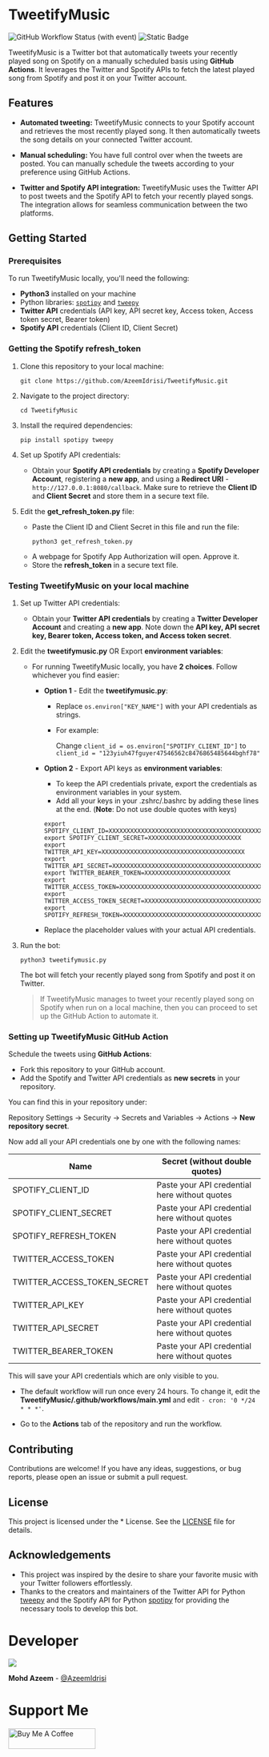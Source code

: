 # TweetifyMusic

![GitHub Workflow Status (with event)](https://img.shields.io/github/actions/workflow/status/AzeemIdrisi/TweetifyMusic/main.yml?logo=github)
![Static Badge](https://img.shields.io/badge/python-3.11-blue?logo=python&logoColor=white)



TweetifyMusic is a Twitter bot that automatically tweets your recently played song on Spotify on a manually scheduled basis using **GitHub Actions**. It leverages the Twitter and Spotify APIs to fetch the latest played song from Spotify and post it on your Twitter account.

## Features

- **Automated tweeting:** TweetifyMusic connects to your Spotify account and retrieves the most recently played song. It then automatically tweets the song details on your connected Twitter account.

- **Manual scheduling:** You have full control over when the tweets are posted. You can manually schedule the tweets according to your preference using GitHub Actions.

- **Twitter and Spotify API integration:** TweetifyMusic uses the Twitter API to post tweets and the Spotify API to fetch your recently played songs. The integration allows for seamless communication between the two platforms.

## Getting Started

### Prerequisites

To run TweetifyMusic locally, you'll need the following:

- **Python3** installed on your machine
- Python libraries: [`spotipy`](https://github.com/spotipy-dev/spotipy) and [`tweepy`](https://github.com/tweepy/tweepy)
- **Twitter API** credentials (API key, API secret key, Access token, Access token secret, Bearer token)
- **Spotify API** credentials (Client ID, Client Secret)

### Getting the Spotify refresh_token

1. Clone this repository to your local machine:

   ```
   git clone https://github.com/AzeemIdrisi/TweetifyMusic.git
   ```

2. Navigate to the project directory:

   ```
   cd TweetifyMusic
   ```

3. Install the required dependencies:

   ```
   pip install spotipy tweepy
   ```

4. Set up Spotify API credentials:

   - Obtain your **Spotify API credentials** by creating a **Spotify Developer Account**, registering a **new app**, and using a **Redirect URI** - `http://127.0.0.1:8080/callback`. Make sure to retrieve the **Client ID** and **Client Secret** and store them in a secure text file.

5. Edit the **get_refresh_token.py** file:

   - Paste the Client ID and Client Secret in this file and run the file:
      ```
      python3 get_refresh_token.py
      ```
   - A webpage for Spotify App Authorization will open. Approve it.
   - Store the **refresh_token** in a secure text file.

### Testing TweetifyMusic on your local machine

1. Set up Twitter API credentials:
    - Obtain your **Twitter API credentials** by creating a **Twitter Developer Account** and creating a **new app**. Note down the **API key, API secret key, Bearer token, Access token, and Access token secret**.

2. Edit the **tweetifymusic.py** OR Export **environment variables**:

   - For running TweetifyMusic locally, you have **2 choices**. Follow whichever you find easier:
      - **Option 1** - Edit the **tweetifymusic.py**:
         - Replace `os.environ["KEY_NAME"]` with your API credentials as strings.
         - For example:
         
             Change `client_id = os.environ["SPOTIFY_CLIENT_ID"]`
           to `client_id = "123yiuh47fguyer47546562c8476865485644bghf78"`
    
      - **Option 2** - Export API keys as **environment variables**:    
         - To keep the API credentials private, export the credentials as environment variables in your system.
         - Add all your keys in your .zshrc/.bashrc by adding these lines at the end. (**Note**: Do not use double quotes with keys)
           
          ```
         export SPOTIFY_CLIENT_ID=XXXXXXXXXXXXXXXXXXXXXXXXXXXXXXXXXXXXXXXXXXXXXXX
         export SPOTIFY_CLIENT_SECRET=XXXXXXXXXXXXXXXXXXXXXXXXXX
         export TWITTER_API_KEY=XXXXXXXXXXXXXXXXXXXXXXXXXXXXXXXXXXXXXXXX
         export TWITTER_API_SECRET=XXXXXXXXXXXXXXXXXXXXXXXXXXXXXXXXXXXXXXXXXXXX
         export TWITTER_BEARER_TOKEN=XXXXXXXXXXXXXXXXXXXXXXXX
         export TWITTER_ACCESS_TOKEN=XXXXXXXXXXXXXXXXXXXXXXXXXXXXXXXXXXXXXXXXXXXX
         export TWITTER_ACCESS_TOKEN_SECRET=XXXXXXXXXXXXXXXXXXXXXXXXXXXXXXXXXXXXX
         export SPOTIFY_REFRESH_TOKEN=XXXXXXXXXXXXXXXXXXXXXXXXXXXXXXXXXXXXXXXXXXX
           ```
          
     - Replace the placeholder values with your actual API credentials.

3. Run the bot:

   ```
   python3 tweetifymusic.py
   ```

   The bot will fetch your recently played song from Spotify and post it on Twitter.
   
   > If TweetifyMusic manages to tweet your recently played song on Spotify when run on a local machine, then you can proceed to set up the GitHub Action to automate it.
   
### Setting up TweetifyMusic GitHub Action

Schedule the tweets using **GitHub Actions**:

- Fork this repository to your GitHub account.
- Add the Spotify and Twitter API credentials as **new secrets** in your repository.
  
You can find this in your repository under:

Repository Settings -> Security -> Secrets and Variables -> Actions -> **New repository secret**.

Now add all your API credentials one by one with the following names:

| Name  | Secret (without double quotes) |
| ------------- | ------------- |
| SPOTIFY_CLIENT_ID  | Paste your API credential here without quotes |
| SPOTIFY_CLIENT_SECRET | Paste your API credential here without quotes |
| SPOTIFY_REFRESH_TOKEN | Paste your API credential here without quotes |
| TWITTER_ACCESS_TOKEN  | Paste your API credential here without quotes |
| TWITTER_ACCESS_TOKEN_SECRET |  Paste your API credential here without quotes |
| TWITTER_API_KEY |  Paste your API credential here without quotes |
| TWITTER_API_SECRET  | Paste your API credential here without quotes |
| TWITTER_BEARER_TOKEN  | Paste your API credential here without quotes |

This will save your API credentials which are only visible to you.

- The default workflow will run once every 24 hours. To change it, edit the **TweetifyMusic/.github/workflows/main.yml** and edit `- cron: '0 */24 * * *'`.

- Go to the **Actions** tab of the repository and run the workflow.
  
## Contributing

Contributions are welcome! If you have any ideas, suggestions, or bug reports, please open an issue or submit a pull request.

## License

This project is licensed under the * License. See the [LICENSE](LICENSE) file for details.

## Acknowledgements

- This project was inspired by the desire to share your favorite music with your Twitter followers effortlessly.
- Thanks to the creators and maintainers of the Twitter API for Python [tweepy](https://github.com/tweepy/tweepy) and the Spotify API for Python [spotipy](https://github.com/spotipy-dev/spotipy) for providing the necessary tools to develop this bot.


# Developer

<a href="https://github.com/azeemidrisi/">
  <img src="https://contrib.rocks/image?repo=azeemidrisi/tweetifymusic" />
</a>


**Mohd Azeem** - [@AzeemIdrisi](https://github.com/azeemidrisi/)
 

# Support Me

<a href="https://www.buymeacoffee.com/AzeemIdrisi" target="_blank"><img src="https://cdn.buymeacoffee.com/buttons/default-orange.png" alt="Buy Me A Coffee" height="41" width="174"></a>
